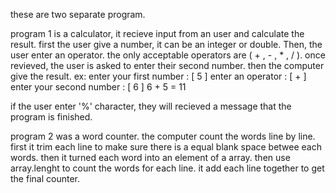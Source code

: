 these are two separate program.

program 1 is a calculator, it recieve input from an user and calculate the result.
first the user give a number, it can be an integer or double. Then, the user enter an operator.
the only acceptable operators are ( + , - , * , / ). once revieved, the user is asked to enter their second number.
then the computer give the result.
ex:
enter your first number : [ 5 ]
enter an operator : [ + ]
enter your second number : [ 6 ]
6 + 5 = 11

if the user enter '%' character, they will recieved a message that the program is finished.

program 2 was a word counter. the computer count the words line by line. first it trim each line to make sure there is
 a equal blank space betwee each words. then it turned each word into an element of a array. then use array.lenght to
 count the words for each line. it add each line together to get the final counter.